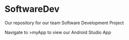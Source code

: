 # SoftwareDev
Our repository for our team Software Development Project

Navigate to >myApp to view our Android Studio App
